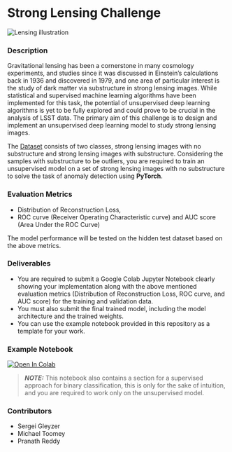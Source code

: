 # Strong Lensing Challenge

![Lensing illustration](https://github.com/ML4SCIHackathon/ML4SCI/blob/main/GravitationalLensingChallenge/gitimage.jpg)

### Description

Gravitational lensing has been a cornerstone in many cosmology experiments, and studies since it was discussed in Einstein’s calculations back in 1936 and discovered in 1979, and one area of particular interest is the study of dark matter via substructure in strong lensing images. While statistical and supervised machine learning algorithms have been implemented for this task, the potential of unsupervised deep learning algorithms is yet to be fully explored and could prove to be crucial in the analysis of LSST data. The primary aim of this challenge is to design and implement an unsupervised deep learning model to study strong lensing images.

The [Dataset](https://github.com/ML4SCI-SLC/SLC_Data) consists of two classes, strong lensing images with no substructure and strong lensing images with substructure. Considering the samples with substructure to be outliers, you are required to train an unsupervised model on a set of strong lensing images with no substructure to solve the task of anomaly detection using **PyTorch**.

### Evaluation Metrics

* Distribution of Reconstruction Loss,
* ROC curve (Receiver Operating Characteristic curve) and AUC score (Area Under the ROC Curve)   

The model performance will be tested on the hidden test dataset based on the above metrics.

### Deliverables 

* You are required to submit a Google Colab Jupyter Notebook clearly showing your implementation along with the above mentioned evaluation metrics (Distribution of Reconstruction Loss, ROC curve, and AUC score) for the training and validation data.
* You must also submit the final trained model, including the model architecture and the trained weights.
* You can use the example notebook provided in this repository as a template for your work. 

### Example Notebook 

[![Open In Colab](https://colab.research.google.com/assets/colab-badge.svg)](https://colab.research.google.com/github/ML4SCIHackathon/ML4SCI/blob/main/GravitationalLensingChallenge/StrongLensingChallenge.ipynb)

> **_NOTE:_**  This notebook also contains a section for a supervised approach for binary classification, this is only for the sake of intuition, and you are required to work only on the unsupervised model.

### Contributors

* Sergei Gleyzer
* Michael Toomey
* Pranath Reddy
